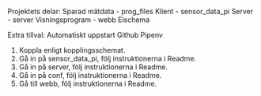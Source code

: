 Projektets delar:
Sparad mätdata - prog_files 
Klient - sensor_data_pi
Server - server
Visningsprogram - webb
Elschema

Extra tillval:
Automatiskt uppstart
Github
Pipenv

1. Koppla enligt kopplingsschemat.
2. Gå in på sensor_data_pi, följ instruktionerna i Readme.
4. Gå in på server, följ instruktionerna i Readme.
5. Gå in på conf, följ instruktionerna i Readme.
6. Gå till webb, följ instruktionerna i Readme.
